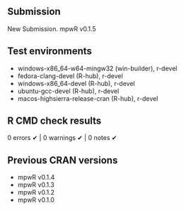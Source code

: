 ## Submission 

New Submission. mpwR v0.1.5

## Test environments

* windows-x86_64-w64-mingw32 (win-builder), r-devel
* fedora-clang-devel (R-hub), r-devel
* windows-x86_64-devel (R-hub), r-devel
* ubuntu-gcc-devel (R-hub), r-devel
* macos-highsierra-release-cran (R-hub), r-devel

## R CMD check results

0 errors ✔ | 0 warnings ✔ | 0 notes ✔

## Previous CRAN versions

* mpwR v0.1.4
* mpwR v0.1.3
* mpwR v0.1.2
* mpwR v0.1.0
